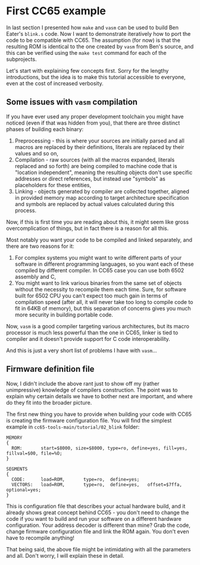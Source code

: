 # First CC65 example

In last section I presented how `make` and `vasm` can be used to build Ben Eater's `blink.s` code. Now I want to demonstrate iteratively how to port the code to be compatible with CC65. The assumption (for now) is that the resulting ROM is identical to the one created by `vasm` from Ben's source, and this can be verified using the `make test` command for each of the subprojects.

Let's start with explaining few concepts first. Sorry for the lengthy introductions, but the idea is to make this tutorial accessible to everyone, even at the cost of increased verbosity.

## Some issues with `vasm` compilation

If you have ever used any proper development toolchain you might have noticed (even if that was hidden from you), that there are three distinct phases of building each binary:

1. Preprocessing - this is where your sources are initially parsed and all macros are replaced by their definitions, literals are replaced by their values and so on,
2. Compilation - raw sources (with all the macros expanded, literals replaced and so forth) are being compiled to machine code that is "location independent", meaning the resulting objects don't use specific addresses or direct references, but instead use "symbols" as placeholders for these entities,
3. Linking - objects generated by compiler are collected together, aligned in provided memory map according to target architecture specification and symbols are replaced by actual values calculated during this process.

Now, if this is first time you are reading about this, it might seem like gross overcomplication of things, but in fact there is a reason for all this.

Most notably you want your code to be compiled and linked separately, and there are two reasons for it:

1. For complex systems you might want to write different parts of your software in different programming languages, so you want each of these compiled by different compiler. In CC65 case you can use both 6502 assembly and C,
2. You might want to link various binaries from the same set of objects without the necessity to recompile them each time. Sure, for software built for 6502 CPU you can't expect too much gain in terms of compilation speed (after all, it will never take too long to compile code to fit in 64KB of memory), but this separation of concerns gives you much more security in building portable code.

Now, `vasm` is a good compiler targeting various architectures, but its macro processor is much less powerful than the one in CC65, linker is tied to compiler and it doesn't provide support for C code interoperability.

And this is just a very short list of problems I have with `vasm`...

## Firmware definition file

Now, I didn't include the above rant just to show off my (rather unimpressive) knowledge of compilers construction. The point was to explain why certain details we have to bother next are important, and where do they fit into the broader picture.

The first new thing you have to provide when building your code with CC65 is creating the firmware configuration file. You will find the simplest example in `cc65-tools-main/tutorial/02_blink` folder:

````
MEMORY
{
  ROM:       start=$8000, size=$8000, type=ro, define=yes, fill=yes,   fillval=$00, file=%O;
}

SEGMENTS
{
  CODE:      load=ROM,       type=ro,  define=yes;
  VECTORS:   load=ROM,       type=ro,  define=yes,   offset=$7ffa, optional=yes;
}
````

This is configuration file that describes your actual hardware build, and it already shows great concept behind CC65 - you don't need to change the code if you want to build and run your software on a different hardware configuration. Your address decoder is different than mine? Grab the code, change firmware configuration file and link the ROM again. You don't even have to recompile anything!

That being said, the above file might be intimidating with all the parameters and all. Don't worry, I will explain these in detail.

 